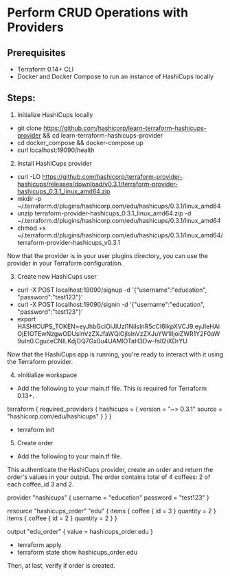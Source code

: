 # Perform CRUD Operations with Providers

## Prerequisites

- Terraform 0.14+ CLI 
- Docker and Docker Compose to run an instance of HashiCups locally

## Steps:

1. Initialize HashiCups locally

- git clone https://github.com/hashicorp/learn-terraform-hashicups-provider && cd learn-terraform-hashicups-provider
- cd docker_compose && docker-compose up
- curl localhost:19090/health

2. Install HashiCups provider

- curl -LO https://github.com/hashicorp/terraform-provider-hashicups/releases/download/v0.3.1/terraform-provider-hashicups_0.3.1_linux_amd64.zip
- mkdir -p ~/.terraform.d/plugins/hashicorp.com/edu/hashicups/0.3.1/linux_amd64
- unzip terraform-provider-hashicups_0.3.1_linux_amd64.zip -d ~/.terraform.d/plugins/hashicorp.com/edu/hashicups/0.3.1/linux_amd64
- chmod +x ~/.terraform.d/plugins/hashicorp.com/edu/hashicups/0.3.1/linux_amd64/terraform-provider-hashicups_v0.3.1

Now that the provider is in your user plugins directory, you can use the provider in your Terraform configuration.

3. Create new HashiCups user

  - curl -X POST localhost:19090/signup -d '{"username":"education", "password":"test123"}'
  - curl -X POST localhost:19090/signin -d '{"username":"education", "password":"test123"}'
  - export HASHICUPS_TOKEN=eyJhbGciOiJIUzI1NiIsInR5cCI6IkpXVCJ9.eyJleHAiOjE1OTEwNzgwODUsInVzZXJfaWQiOjIsInVzZXJuYW1lIjoiZWR1Y2F0aW9uIn0.CguceCNILKdjOQ7Gx0u4UAMlOTaH3Dw-fsll2iXDrYU

  Now that the HashiCups app is running, you're ready to interact with it using the Terraform provider.
  
4. »Initialize workspace

  - Add the following to your main.tf file. This is required for Terraform 0.13+.

terraform {
  required_providers {
    hashicups = {
      version = "~> 0.3.1"
      source  = "hashicorp.com/edu/hashicups"
    }
  }
}

   - terraform init

5. Create order

  - Add the following to your main.tf file.

This authenticate the HashiCups provider, create an order and return the order's values in your output. The order contains total of 4 coffees: 2 of each coffee_id 3 and 2.

provider "hashicups" {
  username = "education"
  password = "test123"
}

resource "hashicups_order" "edu" {
  items {
    coffee {
      id = 3
    }
    quantity = 2
  }
  items {
    coffee {
      id = 2
    }
    quantity = 2
  }
}

output "edu_order" {
  value = hashicups_order.edu
}
  - terraform apply
  - terraform state show hashicups_order.edu

Then, at last, verify if order is created.
